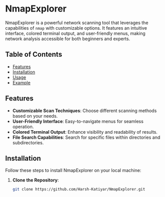 # NmapExplorer

NmapExplorer is a powerful network scanning tool that leverages the capabilities of `nmap` with customizable options. It features an intuitive interface, colored terminal output, and user-friendly menus, making network analysis accessible for both beginners and experts.

## Table of Contents

- [Features](#features)
- [Installation](#installation)
- [Usage](#usage)
- [Example](#example)

## Features

- **Customizable Scan Techniques**: Choose different scanning methods based on your needs.
- **User-Friendly Interface**: Easy-to-navigate menus for seamless operation.
- **Colored Terminal Output**: Enhance visibility and readability of results.
- **File Search Capabilities**: Search for specific files within directories and subdirectories.

## Installation

Follow these steps to install NmapExplorer on your local machine:

1. **Clone the Repository**:
   ```bash
   git clone https://github.com/Harsh-Katiyar/NmapExplorer.git

